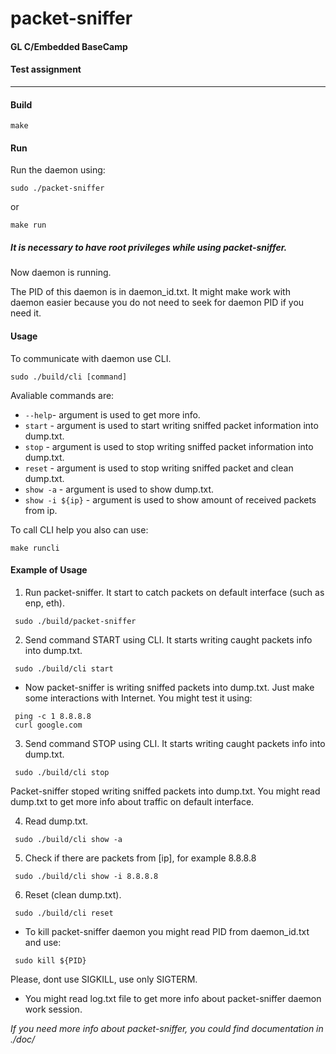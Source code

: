 # packet-sniffer
#### GL C/Embedded BaseCamp
#### Test assignment
-----

#### Build

  ```
  make
  ```

#### Run

Run the daemon using:
  ```
  sudo ./packet-sniffer
  ```
  or
  ```
  make run
  ```

##### It is necessary to have root privileges while using packet-sniffer.

Now daemon is running.

The PID of this daemon is in daemon_id.txt.
It might make work with daemon easier because you do not need to seek for daemon PID if you need it.

#### Usage

To communicate with daemon use CLI.
  ```
  sudo ./build/cli [command]
  ```

Avaliable commands are:
- ``--help``- argument is used to get more info.
- ``start`` - argument is used to start writing sniffed packet information into dump.txt.
- ``stop`` - argument is used to stop writing sniffed packet information into dump.txt.
- ``reset`` - argument is used to stop writing sniffed packet and clean dump.txt.
- ``show -a`` - argument is used to show dump.txt.
- ``show -i ${ip}`` - argument is used to show amount of received packets from ip.

To call CLI help you also can use:
  ```
  make runcli
  ```

#### Example of Usage

1. Run packet-sniffer. It start to catch packets on default interface (such as enp, eth).
```
 sudo ./build/packet-sniffer
```
2. Send command START using CLI. It starts writing caught packets info into dump.txt.
```
 sudo ./build/cli start
```
- Now packet-sniffer is writing sniffed packets into dump.txt. Just make some interactions with Internet.
You might test it using:

```
 ping -c 1 8.8.8.8
 curl google.com
```
3. Send command STOP using CLI. It starts writing caught packets info into dump.txt.
```
 sudo ./build/cli stop
```
Packet-sniffer stoped writing sniffed packets into dump.txt. You might read dump.txt to get more info about traffic on default interface.

4. Read dump.txt.
```
 sudo ./build/cli show -a
```
5. Check if there are packets from [ip], for example 8.8.8.8
```
 sudo ./build/cli show -i 8.8.8.8
```
6. Reset (clean dump.txt).
```
 sudo ./build/cli reset
```

- To kill packet-sniffer daemon you might read PID from daemon_id.txt and use:
```
 sudo kill ${PID}
```
Please, dont use SIGKILL, use only SIGTERM.

- You might read log.txt file to get more info about packet-sniffer daemon work session.

*If you need more info about packet-sniffer, you could find documentation in ./doc/*
